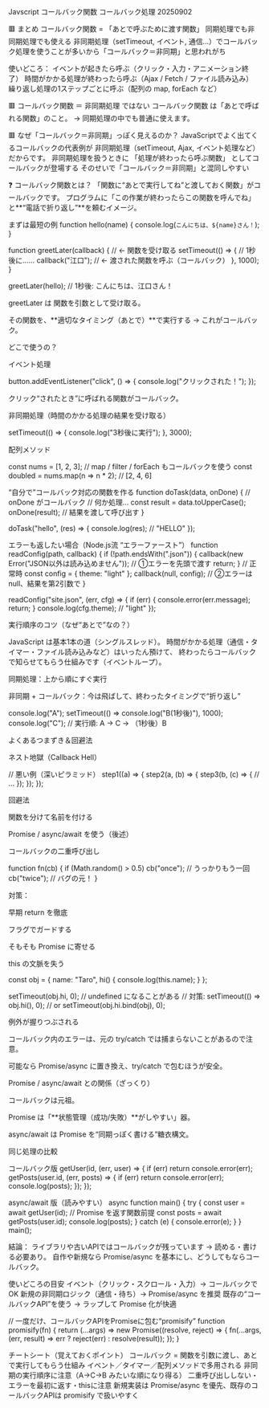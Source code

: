 Javscript コールバック関数 コールバック処理 20250902

🟥 まとめ
コールバック関数 = 「あとで呼ぶために渡す関数」
同期処理でも非同期処理でも使える
非同期処理（setTimeout, イベント, 通信…）でコールバック処理を使うことが多いから「コールバック＝非同期」と思われがち

使いどころ：
イベントが起きたら呼ぶ（クリック・入力・アニメーション終了）
時間がかかる処理が終わったら呼ぶ（Ajax / Fetch / ファイル読み込み）
繰り返し処理の1ステップごとに呼ぶ（配列の map, forEach など）

🟥 コールバック関数 ＝ 非同期処理 ではない
コールバック関数 は「あとで呼ばれる関数」のこと。
→ 同期処理の中でも普通に使えます。

🟥 なぜ「コールバック＝非同期」っぽく見えるのか？
JavaScriptでよく出てくるコールバックの代表例が 非同期処理（setTimeout, Ajax, イベント処理など） だからです。
非同期処理を扱うときに 「処理が終わったら呼ぶ関数」 としてコールバックが登場する
そのせいで「コールバック＝非同期」と混同しやすい

❓ コールバック関数とは？
「関数に“あとで実行してね”と渡しておく関数」がコールバックです。
プログラムに「この作業が終わったらこの関数を呼んでね」と**“電話で折り返し”**を頼むイメージ。

まずは最短の例
function hello(name) {
  console.log(`こんにちは、${name}さん！`);
}

function greetLater(callback) {        // ← 関数を受け取る
  setTimeout(() => {                   // 1秒後に……
    callback("江口");                  // ← 渡された関数を呼ぶ（コールバック）
  }, 1000);
}

greetLater(hello); // 1秒後: こんにちは、江口さん！


greetLater は 関数を引数として受け取る。

その関数を、**適切なタイミング（あとで）**で実行する → これがコールバック。

どこで使うの？

イベント処理

button.addEventListener("click", () => {
  console.log("クリックされた！");
});


クリック“されたとき”に呼ばれる関数がコールバック。

非同期処理（時間のかかる処理の結果を受け取る）

setTimeout(() => {
  console.log("3秒後に実行");
}, 3000);


配列メソッド

const nums = [1, 2, 3];
// map / filter / forEach もコールバックを使う
const doubled = nums.map(n => n * 2);   // [2, 4, 6]

“自分で”コールバック対応の関数を作る
function doTask(data, onDone) {        // onDone がコールバック
  // 何か処理…
  const result = data.toUpperCase();
  onDone(result);                      // 結果を渡して呼び出す
}

doTask("hello", (res) => {
  console.log(res); // "HELLO"
});

エラーも返したい場合（Node.js流 “エラーファースト”）
function readConfig(path, callback) {
  if (!path.endsWith(".json")) {
    callback(new Error("JSON以外は読み込めません")); // ①エラーを先頭で渡す
    return;
  }
  // 正常時
  const config = { theme: "light" };
  callback(null, config); // ②エラーは null、結果を第2引数で
}

readConfig("site.json", (err, cfg) => {
  if (err) { console.error(err.message); return; }
  console.log(cfg.theme); // "light"
});

実行順序のコツ（なぜ“あとで”なの？）

JavaScript は基本1本の道（シングルスレッド）。
時間がかかる処理（通信・タイマー・ファイル読み込みなど）はいったん預けて、
終わったらコールバックで知らせてもらう仕組みです（イベントループ）。

同期処理：上から順にすぐ実行

非同期 + コールバック：今は飛ばして、終わったタイミングで“折り返し”

console.log("A");
setTimeout(() => console.log("B(1秒後)"), 1000);
console.log("C");
// 実行順: A → C → （1秒後）B

よくあるつまずき＆回避法

ネスト地獄（Callback Hell）

// 悪い例（深いピラミッド）
step1((a) => {
  step2(a, (b) => {
    step3(b, (c) => {
      // …
    });
  });
});


回避法

関数を分けて名前を付ける

Promise / async/await を使う（後述）

コールバックの二重呼び出し

function fn(cb) {
  if (Math.random() > 0.5) cb("once");
  // うっかりもう一回
  cb("twice"); // バグの元！
}


対策：

早期 return を徹底

フラグでガードする

そもそも Promise に寄せる

this の文脈を失う

const obj = {
  name: "Taro",
  hi() { console.log(this.name); }
};

setTimeout(obj.hi, 0); // undefined になることがある
// 対策:
setTimeout(() => obj.hi(), 0);      // or
setTimeout(obj.hi.bind(obj), 0);


例外が握りつぶされる

コールバック内のエラーは、元の try/catch では捕まらないことがあるので注意。

可能なら Promise/async に置き換え、try/catch で包むほうが安全。

Promise / async/await との関係（ざっくり）

コールバックは元祖。

Promise は「**状態管理（成功/失敗）**がしやすい」器。

async/await は Promise を“同期っぽく書ける”糖衣構文。

同じ処理の比較

コールバック版
getUser(id, (err, user) => {
  if (err) return console.error(err);
  getPosts(user.id, (err, posts) => {
    if (err) return console.error(err);
    console.log(posts);
  });
});

async/await 版（読みやすい）
async function main() {
  try {
    const user  = await getUser(id);    // Promise を返す関数前提
    const posts = await getPosts(user.id);
    console.log(posts);
  } catch (e) {
    console.error(e);
  }
}
main();


結論：
ライブラリや古いAPIではコールバックが残っています → 読める・書ける必要あり。
自作や新規なら Promise/async を基本にし、どうしてもならコールバック。

使いどころの目安
イベント（クリック・スクロール・入力）→ コールバックでOK
新規の非同期ロジック（通信・待ち）→ Promise/async を推奨
既存の“コールバックAPI”を使う → ラップして Promise 化が快適

// 一度だけ、コールバックAPIをPromiseに包む“promisify”
function promisify(fn) {
  return (...args) => new Promise((resolve, reject) => {
    fn(...args, (err, result) => err ? reject(err) : resolve(result));
  });
}

チートシート（覚えておくポイント）
コールバック = 関数を引数に渡し、あとで実行してもらう仕組み
イベント／タイマー／配列メソッドで多用される
非同期の実行順序に注意（A→C→B みたいな順になり得る）
二重呼び出ししない・エラーを最初に返す・thisに注意
新規実装は Promise/async を優先、既存のコールバックAPIは promisify で扱いやすく